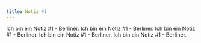 ```yaml
---
title: Notiz #1
---
```

Ich bin ein Notiz #1 - Berliner. Ich bin ein Notiz #1 - Berliner. Ich bin ein Notiz #1 - Berliner. Ich bin ein Notiz #1 - Berliner. Ich bin ein Notiz #1 - Berliner. 